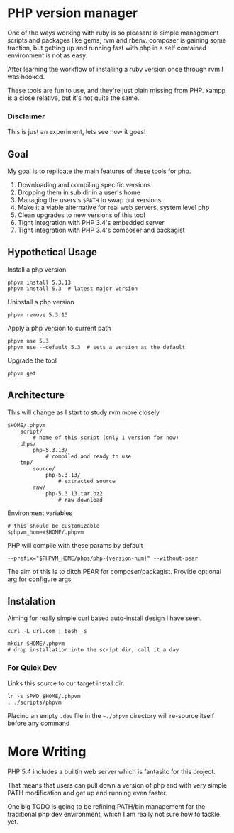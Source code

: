 PHP version manager
===================

One of the ways working with ruby is so pleasant is simple management scripts
and packages like gems, rvm and rbenv. composer is gaining some traction, but
getting up and running fast with php in a self contained environment is not as easy.

After learning the workflow of installing a ruby version once through rvm I was hooked.

These tools are fun to use, and they're just plain missing from PHP.
xampp is a close relative, but it's not quite the same.

### Disclaimer

This is just an experiment, lets see how it goes!

Goal
----

My goal is to replicate the main features of these tools for php.

1. Downloading and compiling specific versions
2. Dropping them in sub dir in a user's home
3. Managing the users's ``$PATH`` to swap out versions
4. Make it a viable alternative for real web servers, system level php
5. Clean upgrades to new versions of this tool
6. Tight integration with PHP 3.4's embedded server
7. Tight integration with PHP 3.4's composer and packagist

Hypothetical Usage
------------------

Install a php version

    phpvm install 5.3.13
    phpvm install 5.3  # latest major version

Uninstall a php version

    phpvm remove 5.3.13

Apply a php version to current path

    phpvm use 5.3
    phpvm use --default 5.3  # sets a version as the default

Upgrade the tool

    phpvm get


Architecture
------------

This will change as I start to study rvm more closely

    $HOME/.phpvm
        script/
            # home of this script (only 1 version for now)
        phps/
            php-5.3.13/
                # compiled and ready to use
        tmp/
            source/
                php-5.3.13/
                    # extracted source
            raw/
                php-5.3.13.tar.bz2
                    # raw download

Environment variables

    # this should be customizable
    $phpvm_home=$HOME/.phpvm

PHP will complie with these params by default

    --prefix="$PHPVM_HOME/phps/php-{version-num}" --without-pear

The aim of this is to ditch PEAR for composer/packagist. Provide optional arg for configure args

Instalation
-----------

Aiming for really simple curl based auto-install design I have seen.

    curl -L url.com | bash -s

    mkdir $HOME/.phpvm
    # drop installation into the script dir, call it a day

### For Quick Dev

Links this source to our target install dir.

    ln -s $PWD $HOME/.phpvm
    . ./scripts/phpvm

Placing an empty ``.dev`` file in the ``~./phpvm`` directory will re-source itself before any command

More Writing
============

PHP 5.4 includes a builtin web server which is fantasitc for this project.

That means that users can pull down a version of php and with very simple PATH modification and get up and running even faster.

One big TODO is going to be refining PATH/bin management for the traditional php dev environment, which I am really not sure how to tackle yet.
